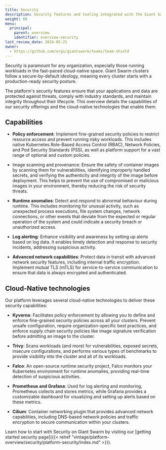 ```yaml
---
title: Security
description: Security features and tooling integrated with the Giant Swarm platform.
weight: 60
menu:
  principal:
    parent: overview
    identifier: overview-security
last_review_date: 2024-05-21
owner:
  - https://github.com/orgs/giantswarm/teams/team-shield
---
```


Security is paramount for any organization, especially those running workloads in the fast-paced cloud-native space. Giant Swarm clusters follow a secure-by-default ideology, meaning every cluster starts with a production-ready security posture.

The platform's security features ensure that your applications and data are protected against threats, comply with industry standards, and maintain integrity throughout their lifecycle. This overview details the capabilities of our security offerings and the cloud-native technologies that enable them.

## Capabilities

- **Policy enforcement**: Implement fine-grained security policies to restrict resource access and prevent running risky workloads. This includes native Kubernetes Role-Based Access Control (RBAC), Network Policies, and Pod Security Standards (PSS), as well as platform support for a vast range of optional and custom policies.

- Image scanning and provenance: Ensure the safety of container images by scanning them for vulnerabilities, identifying improperly handled secrets, and verifying the authenticity and integrity of the image before deployment. This helps to prevent the use of compromised or malicious images in your environment, thereby reducing the risk of security threats.

- **Runtime anomalies**: Detect and respond to abnormal behaviour during runtime. This includes monitoring for unusual activity, such as unexpected process executions, file system changes, network connections, or other events that deviate from the expected or regular operation of the system and could indicate a security breach or unauthorized access.

- **Log alerting**: Enhance visibility and awareness by setting up alerts based on log data. It enables timely detection and response to security incidents, addressing suspicious activity.

- **Advanced network capabilities**: Protect data in transit with advanced network security features, including internal traffic encryption. Implement mutual TLS (mTLS) for service-to-service communication to ensure that data is always encrypted and authenticated.

## Cloud-Native technologies

Our platform leverages several cloud-native technologies to deliver these security capabilities:

- **Kyverno**: Facilitates policy enforcement by allowing you to define and enforce fine-grained security policies across all your clusters. Prevent unsafe configuration, require organization-specific best practices, and enforce supply chain security policies like image signature verification before admitting an image to the cluster.

- **Trivy**: Scans workloads (and more) for vulnerabilities, exposed secrets, insecure configurations, and performs various types of benchmarks to provide visibility into the cluster and all of its workloads.

- **Falco**: An open-source runtime security project, Falco monitors your Kubernetes environment for runtime anomalies, providing real-time detection of suspicious activities.

- **Prometheus and Grafana**: Used for log alerting and monitoring, Prometheus collects and stores metrics, while Grafana provides a customizable dashboard for visualizing and setting up alerts based on these metrics.

- **Cilium**: Container networking plugin that provides advanced network capabilities, including DNS-based network policies and traffic encryption to secure communication within your clusters.

Learn how to start with Security on Giant Swarm by visiting our [getting started security page]({{< relref "vintage/platform-overview/security/platform-security/index.md" >}}).
